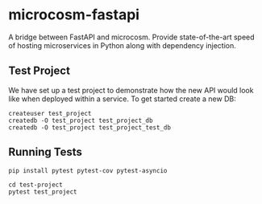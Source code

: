 # microcosm-fastapi

A bridge between FastAPI and microcosm. Provide state-of-the-art speed of hosting microservices in Python along with dependency injection.

## Test Project

We have set up a test project to demonstrate how the new API would look like when deployed within a service. To get started create a new DB:

```
createuser test_project
createdb -O test_project test_project_db
createdb -O test_project test_project_test_db
```

## Running Tests

```
pip install pytest pytest-cov pytest-asyncio

cd test-project
pytest test_project
```